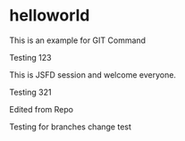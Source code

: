 # helloworld
This is an example for GIT Command

Testing 123

This is JSFD session and welcome everyone.

Testing 321

Edited from Repo

Testing for branches change test